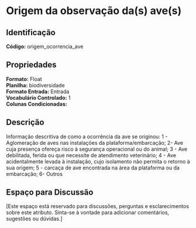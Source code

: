 # Origem da observação da(s) ave(s)

## Identificação
**Código:** origem_ocorrencia_ave

## Propriedades
**Formato:** Float  
**Planilha:** biodiversidade  
**Formato Entrada:** Entrada  
**Vocabulário Controlado:** 1  
**Colunas Condicionadas:**   

## Descrição
Informação descritiva de como a ocorrência da ave se originou: 1 - Aglomeração de aves nas instalações da plataforma/embarcação; 2- Ave cuja presença ofereça risco à segurança operacional ou do animal; 3 - Ave debilitada, ferida ou que necessite de atendimento veterinário; 4 - Ave acidentalmente levada à instalação, cujo isolamento não permita o retorno à sua origem; 5 - carcaça de ave encontrada na área da plataforma ou da embarcação; 6- Outros

## Espaço para Discussão
[Este espaço está reservado para discussões, perguntas e esclarecimentos sobre este atributo. Sinta-se à vontade para adicionar comentários, sugestões ou dúvidas.]
